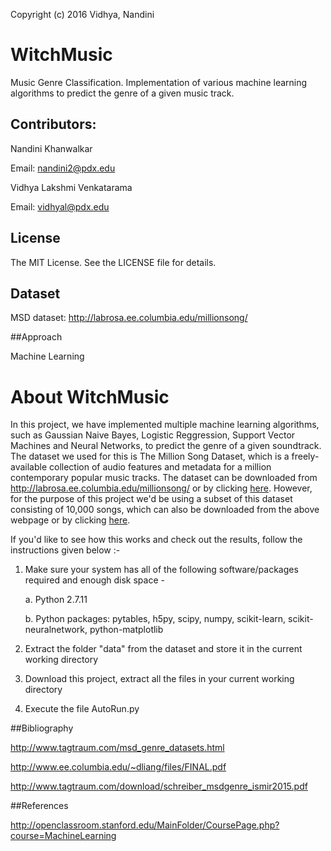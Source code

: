 Copyright (c) 2016 Vidhya, Nandini

# WitchMusic
Music Genre Classification. Implementation of various machine learning algorithms to predict the genre of a given music track.

## Contributors:
Nandini Khanwalkar

Email: nandini2@pdx.edu

Vidhya Lakshmi Venkatarama

Email: vidhyal@pdx.edu

## License
The MIT License. See the LICENSE file for details.

## Dataset

MSD dataset: http://labrosa.ee.columbia.edu/millionsong/

##Approach

Machine Learning

# About WitchMusic

In this project, we have implemented multiple machine learning algorithms, such as Gaussian Naive Bayes, Logistic Reggression, Support Vector Machines and Neural Networks, to predict the genre of a given soundtrack. The dataset we used for this is The Million Song Dataset, which is a freely-available collection of audio features and metadata for a million contemporary popular music tracks. The dataset can be downloaded from http://labrosa.ee.columbia.edu/millionsong/ or by clicking [here](http://labrosa.ee.columbia.edu/millionsong/pages/getting-dataset). However, for the purpose of this project we'd be using a subset of this dataset consisting of 10,000 songs, which can also be downloaded from the above webpage or by clicking [here](http://labrosa.ee.columbia.edu/millionsong/pages/getting-dataset#subset).

If you'd like to see how this works and check out the results, follow the instructions given below :-

1. Make sure your system has all of the following software/packages required and enough disk space -

	a. Python 2.7.11

	b. Python packages: pytables, h5py, scipy, numpy, scikit-learn, scikit-neuralnetwork, python-matplotlib

2. Extract the folder "data" from the dataset and store it in the current working directory

3. Download this project, extract all the files in your current working directory

4. Execute the file AutoRun.py

##Bibliography

http://www.tagtraum.com/msd_genre_datasets.html

http://www.ee.columbia.edu/~dliang/files/FINAL.pdf

http://www.tagtraum.com/download/schreiber_msdgenre_ismir2015.pdf

##References

http://openclassroom.stanford.edu/MainFolder/CoursePage.php?course=MachineLearning
